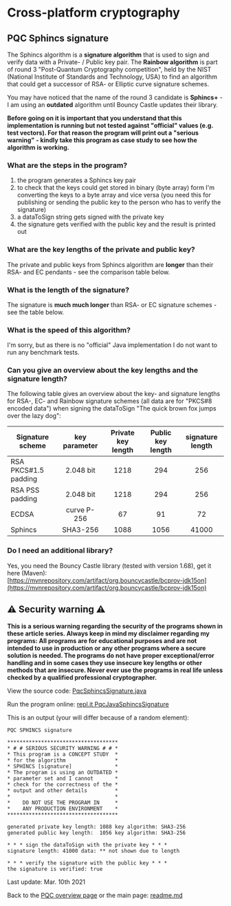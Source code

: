 # Cross-platform cryptography

## PQC Sphincs signature

The Sphincs algorithm is a **signature algorithm** that is used to sign and verify data with a Private- / Public key pair. The **Rainbow algorithm** is part of round 3 "Post-Quantum Cryptography competition", held by the NIST (National Institute of Standards and Technology, USA) to find an algorithm that could get a successor of RSA- or Elliptic curve signature schemes.

You may have noticed that the name of the round 3 candidate is **Sphincs+** - I am using an **outdated** algorithm until Bouncy Castle updates their library.

**Before going on it is important that you understand that this implementation is running but not tested against "official" values (e.g. test vectors). For that reason the program will print out a "serious warning" - kindly take this program as case study to see how the algorithm is working.**

### What are the steps in the program?

1. the program generates a Sphincs key pair
2. to check that the keys could get stored in binary (byte array) form I'm converting the keys to a byte array and vice versa (you need this for publishing or sending the public key to the person who has to verify the signature)
3. a dataToSign string gets signed with the private key
4. the signature gets verified with the public key and the result is printed out

### What are the key lengths of the private and public key?

The private and public keys from Sphincs algorithm are **longer** than their RSA- and EC pendants - see the comparison table below.

### What is the length of the signature?

The signature is **much much longer** than RSA- or EC signature schemes - see the table below.

### What is the speed of this algorithm?

I'm sorry, but as there is no "official" Java implementation I do not want to run any benchmark tests. 

### Can you give an overview about the key lengths and the signature length?

The following table gives an overview about the key- and signature lengths for RSA-, EC- and Rainbow signature schemes (all data are for "PKCS#8 encoded data") when signing the dataToSign "The quick brown fox jumps over the lazy dog": 

| Signature scheme | key parameter | Private key length | Public key length | signature length |
| ------ | :---: | :----: | :---: | :----: |
| RSA PKCS#1.5 padding| 2.048 bit | 1218 | 294 | 256 |
| RSA PSS padding| 2.048 bit | 1218 | 294 | 256 |
| ECDSA  | curve P-256 | 67 | 91 | 72 |
| Sphincs | SHA3-256 | 1088 | 1056 | 41000 |


### Do I need an additional library?

Yes, you need the Bouncy Castle library (tested with version 1.68), get it here (Maven): [https://mvnrepository.com/artifact/org.bouncycastle/bcprov-jdk15on](https://mvnrepository.com/artifact/org.bouncycastle/bcprov-jdk15on)

## :warning: Security warning :warning:

**This is a serious warning regarding the security of the programs shown in these article series.  Always keep in mind my disclaimer regarding my programs: All programs are for educational purposes and are not intended to use in production or any other programs where a  secure solution is needed. The programs do not have proper exceptional/error handling and in some cases they use insecure key lengths or other methods that are insecure. Never ever use the programs in real life unless checked by a qualified professional cryptographer.**

View the source code: [PqcSphincsSignature.java](../PostQuantumCryptography/SphincsSignature/PqcSphincsSignature.java)

Run the program online: [repl.it PqcJavaSphincsSignature](https://repl.it/@javacrypto/PqcJavaSphincsSignature#Main.java/)

This is an output (your will differ because of a random element):

```plaintext
PQC SPHINCS signature

************************************
* # # SERIOUS SECURITY WARNING # # *
* This program is a CONCEPT STUDY  *
* for the algorithm                *
* SPHINCS [signature]              *
* The program is using an OUTDATED *
* parameter set and I cannot       *
* check for the correctness of the *
* output and other details         *
*                                  *
*    DO NOT USE THE PROGRAM IN     *
*    ANY PRODUCTION ENVIRONMENT    *
************************************

generated private key length: 1088 key algorithm: SHA3-256
generated public key length:  1056 key algorithm: SHA3-256

* * * sign the dataToSign with the private key * * *
signature length: 41000 data: ** not shown due to length

* * * verify the signature with the public key * * *
the signature is verified: true

```

Last update: Mar. 10th 2021

Back to the [PQC overview page](pqc_overview.md) or the main page: [readme.md](../readme.md)